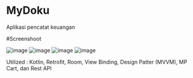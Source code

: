 # MyDoku

Aplikasi pencatat keuangan

#Screenshoot

![image](https://user-images.githubusercontent.com/53558289/220338479-a9da8488-80fc-47e1-a20c-cec3e69a7cf5.png)
![image](https://user-images.githubusercontent.com/53558289/220338507-6d9f82c2-9061-4a69-949c-a5190ff4e134.png)
![image](https://user-images.githubusercontent.com/53558289/220338527-085390dc-09c7-4e4c-9e41-1b54532c0dd3.png)
![image](https://user-images.githubusercontent.com/53558289/220338537-5053c577-c7b7-4a8f-9343-50643e032088.png)

Utilized : Kotlin, Retrofit, Room, View Binding, Design Patter (MVVM), MP Cart, dan Rest API
